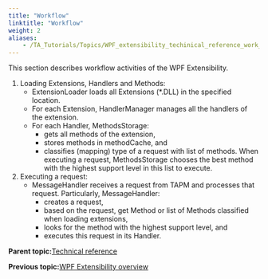 ```yaml
--- 
title: "Workflow"
linktitle: "Workflow"
weight: 2
aliases: 
    - /TA_Tutorials/Topics/WPF_extensibility_techinical_reference_work_flow.html
---
```


This section describes workflow activities of the WPF Extensibility.

1.  Loading Extensions, Handlers and Methods:
    -   ExtensionLoader loads all Extensions \(\*.DLL\) in the specified location.
    -   For each Extension, HandlerManager manages all the handlers of the extension.
    -   For each Handler, MethodsStorage:
        -   gets all methods of the extension,
        -   stores methods in methodCache, and
        -   classifies \(mapping\) type of a request with list of methods. When executing a request, MethodsStorage chooses the best method with the highest support level in this list to execute.
2.  Executing a request:
    -   MessageHandler receives a request from TAPM and processes that request. Particularly, MessageHandler:
        -   creates a request,
        -   based on the request, get Method or list of Methods classified when loading extensions,
        -   looks for the method with the highest support level, and
        -   executes this request in its Handler.

**Parent topic:**[Technical reference](/TA_Tutorials/Topics/WPF_extensibility_techinical_reference.html)

**Previous topic:**[WPF Extensibility overview](/TA_Tutorials/Topics/WPF_extensibility_techinical_reference_overview.html)

